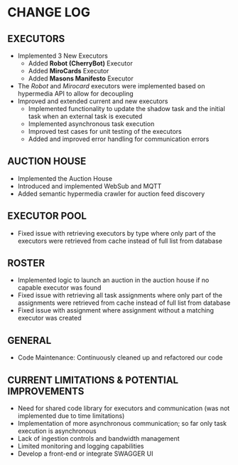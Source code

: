 # CHANGE LOG

## EXECUTORS
- Implemented 3 New Executors
  - Added **Robot (CherryBot)** Executor
  - Added **MiroCards** Executor
  - Added **Masons Manifesto** Executor
- The *Robot* and *Mirocard* executors were implemented based on hypermedia API to allow for decoupling
- Improved and extended current and new executors
  - Implemented functionality to update the shadow task and the initial task when an external task is executed
  - Implemented asynchronous task execution
  - Improved test cases for unit testing of the executors
  - Added and improved error handling for communication errors

## AUCTION HOUSE
- Implemented the Auction House
- Introduced and implemented WebSub and MQTT
- Added semantic hypermedia crawler for auction feed discovery

## EXECUTOR POOL
- Fixed issue with retrieving executors by type where only part of the executors were retrieved from cache instead of full list from database

## ROSTER
- Implemented logic to launch an auction in the auction house if no capable executor was found
- Fixed issue with retrieving all task assignments where only part of the assignments were retrieved from cache instead of full list from database
- Fixed issue with assignment where assignment without a matching executor was created

## GENERAL
- Code Maintenance: Continuously cleaned up and refactored our code

## CURRENT LIMITATIONS & POTENTIAL IMPROVEMENTS
- Need for shared code library for executors and communication (was not implemented due to time limitations)
- Implementation of more asynchronous communication; so far only task execution is asynchronous
- Lack of ingestion controls and bandwidth management
- Limited monitoring and logging capabilities
- Develop a front-end or integrate SWAGGER UI

